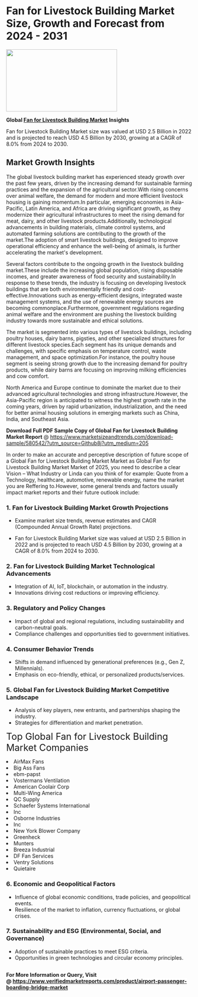 <H1>Fan for Livestock Building Market Size, Growth and Forecast from 2024 - 2031</H1><img class="aligncenter size-medium wp-image-584254" src="https://thirdeyenews.in/wp-content/uploads/2024/09/Global-Market-Research-300x168.jpeg" alt="" width="300" height="168" /><p><strong>Global&nbsp;<a href="https://www.marketsizeandtrends.com/download-sample/580542/?utm_source=Github8j?utm_medium=205">Fan for Livestock Building Market</a> Insights</strong></p><p>Fan for Livestock Building Market size was valued at USD 2.5 Billion in 2022 and is projected to reach USD 4.5 Billion by 2030, growing at a CAGR of 8.0% from 2024 to 2030.</p><p><h2>Market Growth Insights</h2> <p>The global livestock building market has experienced steady growth over the past few years, driven by the increasing demand for sustainable farming practices and the expansion of the agricultural sector.With rising concerns over animal welfare, the demand for modern and more efficient livestock housing is gaining momentum.In particular, emerging economies in Asia-Pacific, Latin America, and Africa are driving significant growth, as they modernize their agricultural infrastructures to meet the rising demand for meat, dairy, and other livestock products.Additionally, technological advancements in building materials, climate control systems, and automated farming solutions are contributing to the growth of the market.The adoption of smart livestock buildings, designed to improve operational efficiency and enhance the well-being of animals, is further accelerating the market's development.</p> <p>Several factors contribute to the ongoing growth in the livestock building market.These include the increasing global population, rising disposable incomes, and greater awareness of food security and sustainability.In response to these trends, the industry is focusing on developing livestock buildings that are both environmentally friendly and cost-effective.Innovations such as energy-efficient designs, integrated waste management systems, and the use of renewable energy sources are becoming commonplace.Furthermore, government regulations regarding animal welfare and the environment are pushing the livestock building industry towards more sustainable and ethical solutions.</p> <p>The market is segmented into various types of livestock buildings, including poultry houses, dairy barns, pigsties, and other specialized structures for different livestock species.Each segment has its unique demands and challenges, with specific emphasis on temperature control, waste management, and space optimization.For instance, the poultry house segment is seeing strong growth due to the increasing demand for poultry products, while dairy barns are focusing on improving milking efficiencies and cow comfort.</p> <p>North America and Europe continue to dominate the market due to their advanced agricultural technologies and strong infrastructure.However, the Asia-Pacific region is anticipated to witness the highest growth rate in the coming years, driven by rapid urbanization, industrialization, and the need for better animal housing solutions in emerging markets such as China, India, and Southeast Asia.</p> <p><span class=""><strong>Download Full PDF Sample Copy of Global Fan for Livestock Building Market Report</strong> @ <a href="https://www.marketsizeandtrends.com/download-sample/580542/?utm_source=Github8j?utm_medium=205" target="_blank">https://www.marketsizeandtrends.com/download-sample/580542/?utm_source=Github8j?utm_medium=205</a></span></p><p>In order to make an accurate and perceptive description of future scope of a Global&nbsp;Fan for Livestock Building Market Market as Global&nbsp;Fan for Livestock Building Market Market of 2025, you need to describe a clear Vision &ndash; What Industry or Linda can you think of for example: Quote from a Technology, healthcare, automotive, renewable energy, name the market you are Reffering to.However, some general trends and factors usually impact market reports and their future outlook include:</p><h3>1.&nbsp;<strong>Fan for Livestock Building Market Growth Projections</strong></h3><ul><li>Examine market size trends, revenue estimates and CAGR (Compounded Annual Growth Rate) projections.</li><li><p>Fan for Livestock Building Market size was valued at USD 2.5 Billion in 2022 and is projected to reach USD 4.5 Billion by 2030, growing at a CAGR of 8.0% from 2024 to 2030.</p></li></ul><h3>2.&nbsp;<strong>Fan for Livestock Building Market Technological Advancements</strong></h3><ul><li>Integration of AI, IoT, blockchain, or automation in the industry.</li><li>Innovations driving cost reductions or improving efficiency.</li></ul><h3>3.&nbsp;<strong>Regulatory and Policy Changes</strong></h3><ul><li>Impact of global and regional regulations, including sustainability and carbon-neutral goals.</li><li>Compliance challenges and opportunities tied to government initiatives.</li></ul><h3>4.&nbsp;<strong>Consumer Behavior Trends</strong></h3><ul><li>Shifts in demand influenced by generational preferences (e.g., Gen Z, Millennials).</li><li>Emphasis on eco-friendly, ethical, or personalized products/services.</li></ul><h3>5.&nbsp;<strong>Global Fan for Livestock Building Market Competitive Landscape</strong></h3><ul><li>Analysis of key players, new entrants, and partnerships shaping the industry.</li><li>Strategies for differentiation and market penetration.</li></ul><p data-pm-slice="1 1 []"><span style="color: inherit; font-family: inherit; font-size: 25px;">Top Global Fan for Livestock Building Market Companies</span></p><div class="" data-test-id=""><p><li>AirMax Fans</li><li> Big Ass Fans</li><li> ebm-papst</li><li> Vostermans Ventilation</li><li> American Coolair Corp</li><li> Multi-Wing America</li><li> QC Supply</li><li> Schaefer Systems International</li><li> Inc</li><li> Osborne Industries</li><li> Inc</li><li> New York Blower Company</li><li> Greenheck</li><li> Munters</li><li> Breeza Industrial</li><li> DF Fan Services</li><li> Ventry Solutions</li><li> Quietaire</li></p></div><h3>6.&nbsp;<strong>Economic and Geopolitical Factors</strong></h3><ul><li>Influence of global economic conditions, trade policies, and geopolitical events.</li><li>Resilience of the market to inflation, currency fluctuations, or global crises.</li></ul><h3>7.&nbsp;<strong>Sustainability and ESG (Environmental, Social, and Governance)</strong></h3><ul><li>Adoption of sustainable practices to meet ESG criteria.</li><li>Opportunities in green technologies and circular economy principles.</li></ul><h2><strong style="font-size: 14px;">For More Information or Query, Visit @&nbsp;</strong><a style="background-color: #ffffff; font-size: 14px;" href="https://www.marketsizeandtrends.com/report/fan-for-livestock-building-market/" target="_blank">https://www.verifiedmarketreports.com/product/airport-passenger-boarding-bridge-market</a></h2>